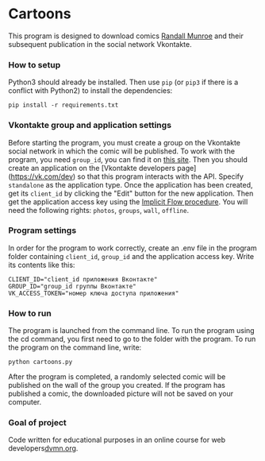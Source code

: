 ﻿# Сartoons

This program is designed to download comics [Randall Munroe](https://xkcd.com) and their subsequent publication in the social network Vkontakte. 

### How to setup

Python3 should already be installed.
Then use `pip` (or `pip3` if there is a conflict with Python2) to install the dependencies:

```
pip install -r requirements.txt
```

### Vkontakte group and application settings
Before starting the program, you must create a group on the Vkontakte social network in which the comic will be published. To work with the program, you need `group_id`,
you can find it on [this site](https://regvk.com/id/).
Then you should create an application on the [Vkontakte developers page] (https://vk.com/dev) so that this program interacts with the API.
Specify `standalone` as the application type. Once the application has been created, get its `client_id` by clicking the "Edit" button for the new application.
Then get the application access key using the [Implicit Flow procedure](https://vk.com/dev/implicit_flow_user). You will need the following rights: `photos`,
`groups`, `wall`, `offline`.

### Program settings

In order for the program to work correctly, create an .env file in the program folder containing `client_id`, `group_id` and the application access key.
Write its contents like this:

```
CLIENT_ID="client_id приложения Вконтакте"
GROUP_ID="group_id группы Вконтакте"
VK_ACCESS_TOKEN="номер ключа доступа приложения"
```

### How to run

The program is launched from the command line. To run the program using the cd command, you first need to go to the folder with the program.
To run the program on the command line, write:
```
python cartoons.py
```
After the program is completed, a randomly selected comic will be published on the wall of the group you created.
If the program has published a comic, the downloaded picture will not be saved on your computer.

### Goal of project

Code written for educational purposes in an online course for web developers[dvmn.org](https://dvmn.org/).
